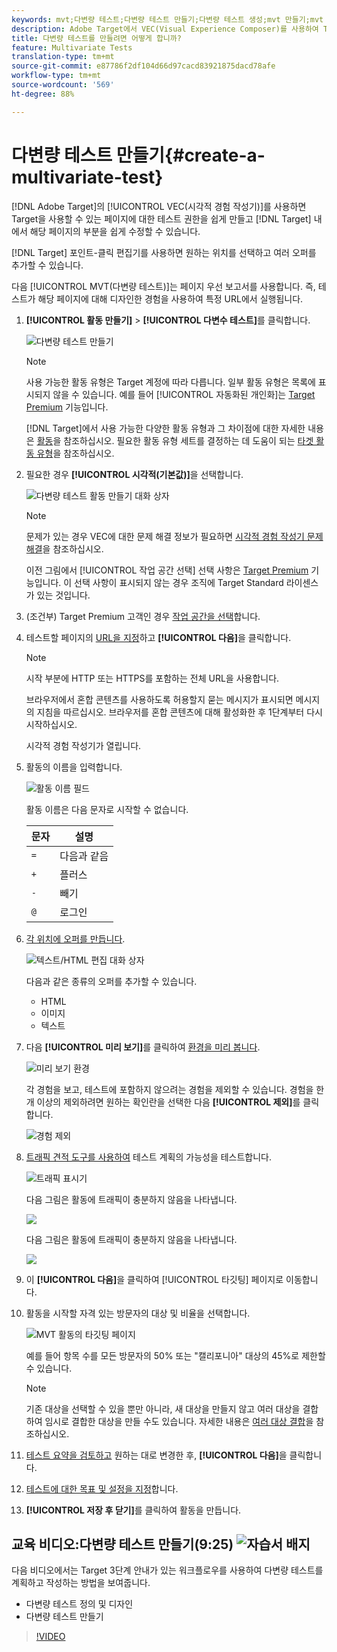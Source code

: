 ```yaml
---
keywords: mvt;다변량 테스트;다변량 테스트 만들기;다변량 테스트 생성;mvt 만들기;mvt 생성;mvt 방법;다변량 테스트 방법
description: Adobe Target에서 VEC(Visual Experience Composer)를 사용하여 Target이 활성화된 페이지에서 MVT(Multivariate Test)를 바로 만드는 방법에 대해 알아보십시오.
title: 다변량 테스트를 만들려면 어떻게 합니까?
feature: Multivariate Tests
translation-type: tm+mt
source-git-commit: e87786f2df104d66d97cacd83921875dacd78afe
workflow-type: tm+mt
source-wordcount: '569'
ht-degree: 88%

---
```



# 다변량 테스트 만들기{#create-a-multivariate-test}

[!DNL Adobe Target]의 [!UICONTROL VEC(시각적 경험 작성기)]를 사용하면 Target을 사용할 수 있는 페이지에 대한 테스트 권한을 쉽게 만들고 [!DNL Target] 내에서 해당 페이지의 부분을 쉽게 수정할 수 있습니다.

[!DNL Target] 포인트-클릭 편집기를 사용하면 원하는 위치를 선택하고 여러 오퍼를 추가할 수 있습니다.

다음 [!UICONTROL MVT(다변량 테스트)]는 페이지 우선 보고서를 사용합니다. 즉, 테스트가 해당 페이지에 대해 디자인한 경험을 사용하여 특정 URL에서 실행됩니다.

1. **[!UICONTROL 활동 만들기]** > **[!UICONTROL 다변수 테스트]**&#x200B;를 클릭합니다.

   ![다변량 테스트 만들기](/help/c-activities/c-multivariate-testing/t-create-multivariate-test/assets/create-multivariate.png)

   >[!NOTE]
   >
   >사용 가능한 활동 유형은 Target 계정에 따라 다릅니다. 일부 활동 유형은 목록에 표시되지 않을 수 있습니다. 예를 들어 [!UICONTROL 자동화된 개인화]는 [Target Premium](/help/c-intro/intro.md#premium) 기능입니다.
   >
   >[!DNL Target]에서 사용 가능한 다양한 활동 유형과 그 차이점에 대한 자세한 내용은 [활동](/help/c-activities/activities.md#concept_D317A95A1AB54674BA7AB65C7985BA03)을 참조하십시오. 필요한 활동 유형 세트를 결정하는 데 도움이 되는 [타겟 활동 유형](/help/c-activities/target-activities-guide.md)을 참조하십시오.

1. 필요한 경우 **[!UICONTROL 시각적(기본값)]**&#x200B;을 선택합니다.

   ![다변량 테스트 활동 만들기 대화 상자](/help/c-activities/c-multivariate-testing/t-create-multivariate-test/assets/create-mvt-dialog.png)

   >[!NOTE]
   >
   >문제가 있는 경우 VEC에 대한 문제 해결 정보가 필요하면 [시각적 경험 작성기 문제 해결](/help/c-experiences/c-visual-experience-composer/r-troubleshoot-composer/troubleshoot-composer.md)을 참조하십시오.
   >
   >이전 그림에서 [!UICONTROL 작업 공간 선택] 선택 사항은 [Target Premium](/help/c-intro/intro.md) 기능입니다. 이 선택 사항이 표시되지 않는 경우 조직에 Target Standard 라이센스가 있는 것입니다.

1. (조건부) Target Premium 고객인 경우 [작업 공간을 선택](/help/administrating-target/c-user-management/property-channel/property-channel.md)합니다.

1. 테스트할 페이지의 [URL을 지정](/help/c-activities/c-multivariate-testing/t-create-multivariate-test/url.md#concept_C12E4A85FF3B4E518E3110F6CF1AF9C0)하고 **[!UICONTROL 다음]**&#x200B;을 클릭합니다.

   >[!NOTE]
   >
   >시작 부분에 HTTP 또는 HTTPS를 포함하는 전체 URL을 사용합니다.

   브라우저에서 혼합 콘텐츠를 사용하도록 허용할지 묻는 메시지가 표시되면 메시지의 지침을 따르십시오. 브라우저를 혼합 콘텐츠에 대해 활성화한 후 1단계부터 다시 시작하십시오.

   시각적 경험 작성기가 열립니다.

1. 활동의 이름을 입력합니다.

   ![활동 이름 필드](/help/c-activities/c-multivariate-testing/t-create-multivariate-test/assets/activityname.png)

   활동 이름은 다음 문자로 시작할 수 없습니다.

   | 문자 | 설명 |
   |--- |--- |
   | `=` | 다음과 같음 |
   | `+` | 플러스 |
   | `-` | 빼기 |
   | `@` | 로그인 |

1. [각 위치에 오퍼를 만듭니다](/help/c-activities/c-multivariate-testing/t-create-multivariate-test/add-offers.md#concept_DCE6B45C30F7419B8EC17AFDEE8D8AA6).

   ![텍스트/HTML 편집 대화 상자](/help/c-activities/c-multivariate-testing/t-create-multivariate-test/assets/editoffers.png)

   다음과 같은 종류의 오퍼를 추가할 수 있습니다.

   * HTML
   * 이미지
   * 텍스트

1. 다음 **[!UICONTROL 미리 보기]**&#x200B;를 클릭하여 [환경을 미리 봅니다](/help/c-activities/c-multivariate-testing/t-create-multivariate-test/preview-experiences.md).

   ![미리 보기 환경](/help/c-activities/c-multivariate-testing/t-create-multivariate-test/assets/preview-mvt.png)

   각 경험을 보고, 테스트에 포함하지 않으려는 경험을 제외할 수 있습니다. 경험을 한 개 이상의 제외하려면 원하는 확인란을 선택한 다음 **[!UICONTROL 제외]**&#x200B;를 클릭합니다.

   ![경험 제외](/help/c-activities/c-multivariate-testing/t-create-multivariate-test/assets/preview-mvt-exclude.png)

1. [트래픽 견적 도구를 사용하여](/help/c-activities/c-multivariate-testing/t-create-multivariate-test/traffic-estimator.md#task_71AA6922AFD447EA8C5E610A78ABA714) 테스트 계획의 가능성을 테스트합니다.

   ![트래픽 표시기](/help/c-activities/c-multivariate-testing/t-create-multivariate-test/assets/mvt-traffic-indicator.png)

   다음 그림은 활동에 트래픽이 충분하지 않음을 나타냅니다.

   ![](assets/estimator.png)

   다음 그림은 활동에 트래픽이 충분하지 않음을 나타냅니다.

   ![](assets/estimator2.png)

1. 이 **[!UICONTROL 다음]**&#x200B;을 클릭하여 [!UICONTROL 타깃팅] 페이지로 이동합니다.

1. 활동을 시작할 자격 있는 방문자의 대상 및 비율을 선택합니다.

   ![MVT 활동의 타깃팅 페이지](/help/c-activities/c-multivariate-testing/t-create-multivariate-test/assets/mvt_audperc.png)

   예를 들어 항목 수를 모든 방문자의 50% 또는 &quot;캘리포니아&quot; 대상의 45%로 제한할 수 있습니다.

   >[!NOTE]
   >
   >기존 대상을 선택할 수 있을 뿐만 아니라, 새 대상을 만들지 않고 여러 대상을 결합하여 임시로 결합한 대상을 만들 수도 있습니다. 자세한 내용은 [여러 대상 결합](/help/c-target/combining-multiple-audiences.md#concept_A7386F1EA4394BD2AB72399C225981E5)을 참조하십시오.

1. [테스트 요약을 검토하고](/help/c-activities/c-multivariate-testing/t-create-multivariate-test/test-summary.md#reference_971AB225963A4DC18EEB5B0E20F0A4A7) 원하는 대로 변경한 후, **[!UICONTROL 다음]**&#x200B;을 클릭합니다.

1. [테스트에 대한 목표 및 설정을 지정](/help/c-activities/c-multivariate-testing/t-create-multivariate-test/goals-and-settings.md#reference_B25389FD6F3A4989801E740364B089CC)합니다.

1. **[!UICONTROL 저장 후 닫기]**&#x200B;를 클릭하여 활동을 만듭니다.

## 교육 비디오:다변량 테스트 만들기(9:25) ![자습서 배지](/help/assets/tutorial.png)

다음 비디오에서는 Target 3단계 안내가 있는 워크플로우를 사용하여 다변량 테스트를 계획하고 작성하는 방법을 보여줍니다.

* 다변량 테스트 정의 및 디자인
* 다변량 테스트 만들기

>[!VIDEO](https://video.tv.adobe.com/v/17395)
